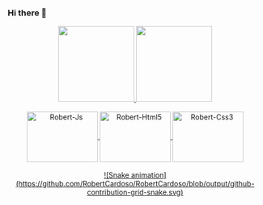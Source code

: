 ### Hi there 👋


<div align="center">
  <a href="https://github.com/RobertCardoso">
  <img height="150em" src="https://github-readme-stats.vercel.app/api?username=RobertCardoso&show_icons=true&theme=midnight-purple&include_all_commits=true&count_private=true"/>
  <img height="150em" src="https://github-readme-stats.vercel.app/api/top-langs/?username=RobertCardoso&layout=compact&langs_count=7&theme=midnight-purple"/>
</div>
  
<div align=center><br>
<img align=center alt="Robert-Js" height="100" width="140" src="https://cdn.jsdelivr.net/gh/devicons/devicon/icons/javascript/javascript-original.svg" />
<img align=center alt="Robert-Html5" height="100" width="140" src="https://cdn.jsdelivr.net/gh/devicons/devicon/icons/html5/html5-original.svg" />
<img align=center alt="Robert-Css3" height="100" width="140" src="https://cdn.jsdelivr.net/gh/devicons/devicon/icons/css3/css3-original.svg" />
 
  </div>
  
 <div align="center"><br>
 ![Snake animation](https://github.com/RobertCardoso/RobertCardoso/blob/output/github-contribution-grid-snake.svg)
  </div>
